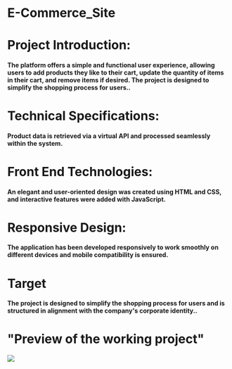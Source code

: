 # E-Commerce_Site

<h1>Project Introduction:</h1>

<h4>The platform offers a simple and functional user experience, allowing users to add products they like to their cart, update the quantity of items in their cart, and remove items if desired.
The project is designed to simplify the shopping process for users..</h4>

<h1>Technical Specifications:</h1>

<h4>Product data is retrieved via a virtual API and processed seamlessly within the system.</h4>

<h1>Front End Technologies:</h1>

 <h4>An elegant and user-oriented design was created using HTML and CSS, and interactive features were added with JavaScript.</h4>

<h1>Responsive Design:</h1>

<h4>The application has been developed responsively to work smoothly on different devices and mobile compatibility is ensured.</h4>

<h1>Target</h1>

<h4>The project is designed to simplify the shopping process for users and is structured in alignment with the company's corporate identity..</h4>

# "Preview of the working project"

![](E-com.gif)
